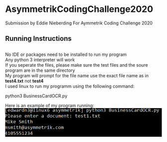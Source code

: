 # AsymmetrikCodingChallenge2020
Submission by Eddie Nieberding
For Aymmetrik Coding Challenge 2020

## Running Instructions <h2>
No IDE or packages need to be installed to run my program   
Any python 3 interpreter will work   
If you seperate the files, please make sure the test files and the soure program are in the same directory  
My program will prompt for the file name use the exact file name as in **test4.txt** not **test4**  
I used linux to run my programm using the following command:  

python3 BusinessCardOCR.py


Here is an example of my program running:
![example of my program](https://github.com/nieberdinge/AsymmetrikCodingChallenge2020/blob/master/Example.png)

